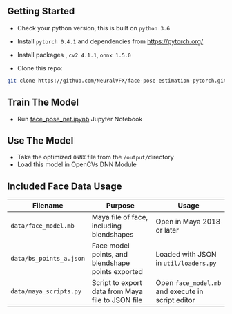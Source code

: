 
## Getting Started
- Check your python version, this is built on `python 3.6`
- Install `pytorch 0.4.1` and dependencies from https://pytorch.org/
- Install packages , `cv2 4.1.1`, `onnx 1.5.0`

- Clone this repo:

```bash
git clone https://github.com/NeuralVFX/face-pose-estimation-pytorch.git
```

## Train The Model
- Run [face_pose_net.ipynb](face_pose_net.ipynb) Jupyter Notebook

## Use The Model
- Take the optimized `ONNX` file from the `/output/`directory
- Load this model in OpenCVs DNN Module

## Included Face Data Usage


| **Filename**         | **Purpose**                                                        |  **Usage**             |
|------------------------------|--------------------------------------------------------------------|-------------------------|
| `data/face_model.mb`    |  Maya file of face, including blendshapes |    Open in Maya 2018 or later            |
| `data/bs_points_a.json`   | Face model points, and blendshape points exported  |   Loaded with JSON in `util/loaders.py`        |
| `data/maya_scripts.py`      |  Script to export data from Maya file to JSON file      |   Open `face_model.mb` and execute in script editor                   |

